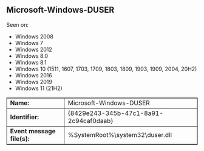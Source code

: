 ## Microsoft-Windows-DUSER

Seen on:
* Windows 2008
* Windows 7
* Windows 2012
* Windows 8.0
* Windows 8.1
* Windows 10 (1511, 1607, 1703, 1709, 1803, 1809, 1903, 1909, 2004, 20H2)
* Windows 2016
* Windows 2019
* Windows 11 (21H2)

<table border="1" class="docutils">
  <tbody>
    <tr>
      <td><b>Name:</b></td>
      <td>Microsoft-Windows-DUSER</td>
    </tr>
    <tr>
      <td><b>Identifier:</b></td>
      <td>{8429e243-345b-47c1-8a91-2c94caf0daab}</td>
    </tr>
    <tr>
      <td><b>Event message file(s):</b></td>
      <td>%SystemRoot%\system32\duser.dll</td>
    </tr>
  </tbody>
</table>

&nbsp;


